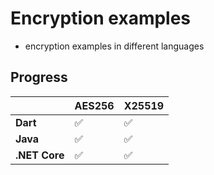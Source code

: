 # Encryption examples
- encryption examples in different languages
## Progress
|               | **AES256** | **X25519** |
|---------------|------------|------------|
| **Dart**      | ✅         | ✅         |
| **Java**      | ✅         | ✅         |
| **.NET Core** | ✅         | ✅         |
